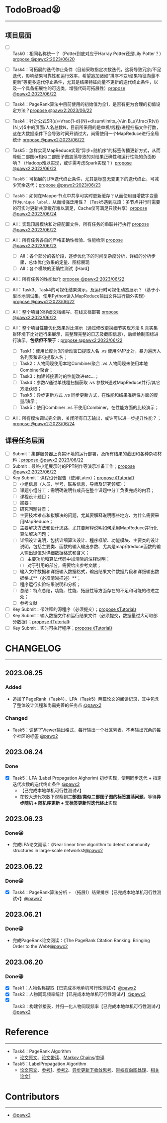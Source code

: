 # TodoBroad😫

------

## 项目层面

- [ ] Task0：相同名称统一？（Potter到底对应于Harray Potter还是Lily Potter？）[propose @pawx2:2023/06/20](https://github.com/pawx2)
- [ ] Task4：可拓展的迭代停止条件（目前采取指定次数迭代，这将导致冗余/不足迭代，影响结果可靠性和运行效率，希望追加诸如“排序不变/结果特征向量不更新”等更多迭代停止条件，尤其是结果特征向量不更新的迭代终止条件，以及一个具备拓展性的可选类，增强代码可拓展性）[propose @pawx2:2023/06/22](https://github.com/pawx2)
- [ ] Task4：PageRank算法中目前使用的初始值为全1，是否有更为合理的初值设定方法？[propose @pawx2:2023/06/22](https://github.com/pawx2)
- [ ] Task4：针对公式$R(u)=\frac{1-d}{N}+d\sum\limits_{v\in B_u}\frac{R(v)}{N_v}$中的页面/人名总数$N$，目前所采用的是单机/线程/进程扫描文件行数，这在大数据条件下会导致时间开销过大，尚需使用一个MapReduce进行全局统计 [propose @pawx2:2023/06/22](https://github.com/pawx2)
- [ ] Task5：怎样实现MapReduce实现“异步+随机序”的标签传播更新方式，从而降低二部图or相似二部图子图震荡导致的对结果正确性和运行性能的负面影响？（Hadoop难以实现，或许需考虑Spark实现？）[propose @pawx2:2023/06/23](https://github.com/pawx2)
- [ ] Task5：可拓展的LPA迭代终止条件，尤其是标签无变更下的迭代终止，可减少冗余迭代；[propose @pawx2:2023/06/23](https://github.com/pawx2)
- [ ] Task5：如何在Mapper节点中共享可实时更新缓存？从而使用自增数字变量作为`unique label`，从而增强泛用性？（Task5遇到瓶颈：多节点并行时需要的可实时更新共享缓存难以满足，Cache仅可满足只读共享）[propose @pawx2:2023/06/24](https://github.com/pawx2)
- [ ] All：实现顶层模块和对应配置文件，所有任务的串联并行执行 [propose @pawx2:2023/06/22](https://github.com/pawx2)
- [ ] All：所有任务各自的严格正确性检验、性能检测 [propose @pawx2:2023/06/23](https://github.com/pawx2)
    - [ ] All：各个部分的各阶段，逐步优化下的时间复杂度分析，详细的分析步骤，总体优化效果的定量、图标展现
    - [ ] All：各个模块的正确性测试【Hard】
- [ ] All：所有任务的性能优化 [propose @pawx2:2023/06/22](https://github.com/pawx2)
- [ ] All：Task3、Task4的可视化结果演示，及运行时可视化动态展示？（基于小型本地测试集，使用Python读入MapReduce输出文件进行额外实现）[propose @pawx2:2023/06/22](https://github.com/pawx2)
- [ ] All：整个项目的详细文档编写、在线文档部署 [propose @pawx2:2023/06/22](https://github.com/pawx2)
- [ ] All：整个项目性能优化效果对比演示（通过修改更换细节实现方法 & 真实集群环境下比对运行来展示，需整理完整的日志及截图信息），后续绘制图标进行演示。**包括但不限于**：[propose @pawx2:2023/06/22](https://github.com/pawx2)
    - [ ] Task1：使用长度为3的滑动窗口提取人名 .vs 使用KMP比对，暴力遍历人名列表和语句提取人名；
    - [ ] Task2：人物同现使用本地Combiner聚合 .vs 人物同现未使用本地Combiner聚合；
    - [ ] Task3：构建邻接表时的性能改进etc…；
    - [ ] Task4：参数$N$通过单线程扫描获取 .vs 参数$N$通过MapReduce并行/其它方法获取；
    - [ ] Task5：异步更新方式 .vs 同步更新方式，在性能和结果准确性方面的度量/演示；
    - [ ] Task5：使用Combiner .vs 不使用Combiner，在性能方面的比较演示；
- [ ] All：所有模块调试完全后，关闭所有日志输出，或许可以进一步提升性能？；[propose @pawx2:2023/06/24](https://github.com/pawx2)


## 课程任务层面

- [ ] Submit：集群服务器上真实环境的运行部署，及所有结果的截图和各种杂项材料；[propose @pawx2:2023/06/22](https://github.com/pawx2)
- [ ] Submit：最终小组展示时的PPT制作等演示准备工作；[propose @pawx2:2023/06/22](https://github.com/pawx2)
- [ ] Key Submit：课程设计报告（使用Latex）；[propose 《Tutorial》]()
    - [ ] 小组信息（人员，学号，联系信息，导师及研究领域）；
    - [ ] 课题小组分工：需明确说明各成员在整个课题中分工负责完成的内容；
    - [ ] 课程设计题目；
    - [ ] 摘要；
    - [ ] 研究问题背景；
    - [ ] 主要技术难点和拟解决的问题，尤其要解释说明哪些地方、为什么需要采用MapReduce；
    - [ ] 主要解决方法和设计思路，尤其要解释说明如何采用MapReduce并行化算法解决问题；
    - [ ] 详细设计说明，包括详细算法设计、程序框架、功能模块、主要类的设计说明，包括主要类、函数的输入输出参数、尤其是map和reduce函数的输入输出键值对详细数据格式和含义；
        - [ ] 主要功能和算法代码中加清晰的注释说明；
        - [ ] 对于引用的部分，需要给出参考文献；

    - [ ] 输入文件数据和详细输入数据格式，输出结果文件数据片段和详细输出数据格式**（必须清晰描述）**；
    - [ ] 程序运行实验结果说明和分析；
    - [ ] 总结：特点总结，功能、性能、拓展性等方面存在的不足和可能的改进之处；
    - [ ] 参考文献

- [ ] Key Submit：带注释的源程序（必须提交）；[propose 《Tutorial》]()
- [ ] Key Submit：输入数据文件和运行结果文件（必须提交，数据量过大可取部分数据）；[propose 《Tutorial》]()
- [ ] Key Submit：实时可执行程序；[propose 《Tutorial》]()

# CHANGELOG

------

## 2023.06.25

### Added

- 追加了PageRank（Task4）、LPA（Task5）两篇论文的阅读记录，其中包含了整体设计流程和尚需完善的任务点 [@pawx2](https://github.com/pawx2)

### Changed

- Task5：调整了Viewer输出格式，每行输出一个社区列表，不再输出冗余的每个社区的标签 [@pawx2](https://github.com/pawx2)

## 2023.06.24

### Done

- [x] Task5：LPA (Label Propagation Alghorim) 初步实现，使用同步迭代 + 指定迭代次数的迭代终止条件 [@pawx2](https://github.com/pawx2)
    - 【已完成本地单机可行性测试√】
    - 在较大迭代次数下观察到**二部图/类似二部图子图的标签震荡问题**，等待**异步随机 + 随机序更新 + 无标签更新时迭代终止**实现

## 2023.06.23

### Done😀

- 完成LPA论文阅读：《Near linear time algorithm to detect community structures in large-scale networks》[@pawx2](https://github.com/pawx2)

## 2023.06.22

### Done😀

- [x] Task4：PageRank算法分析 + （拓展1）结果排序【已完成本地单机可行性测试√】[@pawx2](https://github.com/pawx2)

## 2023.06.21

### Done😀

- 完成PageRank论文阅读：《The PageRank Citation Ranking: Bringing Order to the Web》[@pawx2](https://github.com/pawx2)

## 2023.06.20

### Done😀

- [x] Task1：人物名称提取【已完成本地单机可行性测试√】[@pawx2](https://github.com/pawx2)
- [x] Task2：人物同现频率统计【已完成本地单机可行性测试√】[@pawx2](https://github.com/pawx2)
- [x] Task3：构建邻接表，并归一化人物同现频率【已完成本地单机可行性测试√】[@pawx2](https://github.com/pawx2)

# Reference

------

- Task4：PageRank Algorithm
    - [论文原文](http://web.mit.edu/6.033/2004/wwwdocs/papers/page98pagerank.pdf)、[论文带读](https://zhuanlan.zhihu.com/p/120962803)、[Markov Chains](https://www.youtube.com/watch?v=i3AkTO9HLXo&t=1s)/[中译](https://www.bilibili.com/video/BV1xa4y1w7aT/?spm_id_from=333.1007.tianma.2-2-4.click&vd_source=2a11f9f700546028a49b63c0d54f4bda)
- Task5：LabelPropagation Algorithm
    - [论文原文](https://journals.aps.org/pre/abstract/10.1103/PhysRevE.76.036106)、[参考1](https://www.cnblogs.com/LittleHann/p/10699988.html)、[参考2](https://blog.csdn.net/u013385018/article/details/95447955)、[异步更新下收敛思考](https://www.zhihu.com/question/277808560)、[带权有向图处理](https://blog.csdn.net/google19890102/article/details/51558148)、[相关论文1](https://proceedings.neurips.cc/paper_files/paper/2003/file/87682805257e619d49b8e0dfdc14affa-Paper.pdf)

# Contributors

------

- [@pawx2](https://github.com/pawx2)




